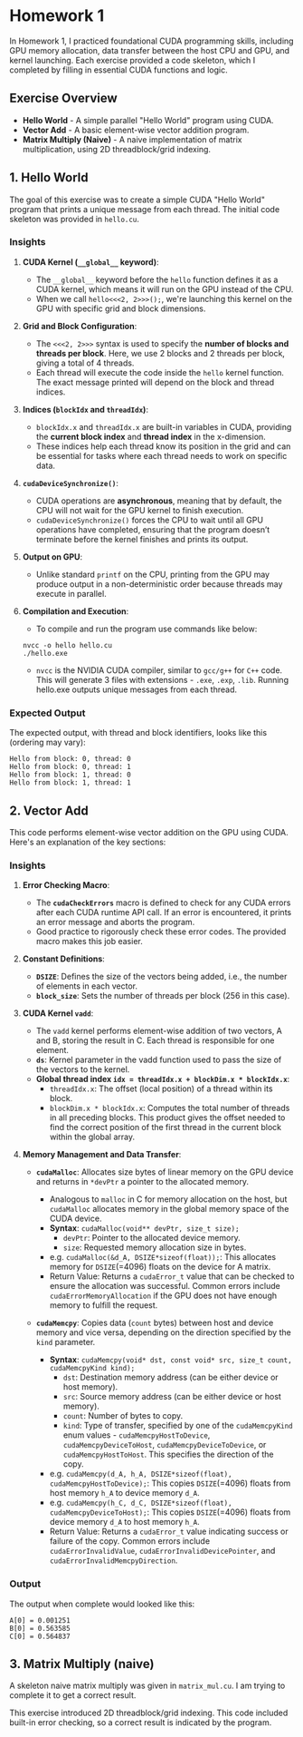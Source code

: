 # Homework 1

In Homework 1, I practiced foundational CUDA programming skills, including GPU memory allocation, data transfer between the host CPU and GPU, and kernel launching. Each exercise provided a code skeleton, which I completed by filling in essential CUDA functions and logic.

## Exercise Overview
* **Hello World** - A simple parallel "Hello World" program using CUDA.
* **Vector Add** - A basic element-wise vector addition program.
* **Matrix Multiply (Naive)** - A naive implementation of matrix multiplication, using 2D threadblock/grid indexing.


## **1. Hello World**
The goal of this exercise was to create a simple CUDA "Hello World" program that prints a unique message from each thread. The initial code skeleton was provided in `hello.cu`.

### Insights

1. **CUDA Kernel (`__global__` keyword)**:
   - The `__global__` keyword before the `hello` function defines it as a CUDA kernel, which means it will run on the GPU instead of the CPU.
   - When we call `hello<<<2, 2>>>();`, we're launching this kernel on the GPU with specific grid and block dimensions.

2. **Grid and Block Configuration**:
   - The `<<<2, 2>>>` syntax is used to specify the **number of blocks and threads per block**. Here, we use 2 blocks and 2 threads per block, giving a total of 4 threads.
   - Each thread will execute the code inside the `hello` kernel function. The exact message printed will depend on the block and thread indices.

3. **Indices (`blockIdx` and `threadIdx`)**:
   - `blockIdx.x` and `threadIdx.x` are built-in variables in CUDA, providing the **current block index** and **thread index** in the x-dimension.
   - These indices help each thread know its position in the grid and can be essential for tasks where each thread needs to work on specific data.

4. **`cudaDeviceSynchronize()`**:
   - CUDA operations are **asynchronous**, meaning that by default, the CPU will not wait for the GPU kernel to finish execution.
   - `cudaDeviceSynchronize()` forces the CPU to wait until all GPU operations have completed, ensuring that the program doesn’t terminate before the kernel finishes and prints its output.

5. **Output on GPU**:
   - Unlike standard `printf` on the CPU, printing from the GPU may produce output in a non-deterministic order because threads may execute in parallel.

6. **Compilation and Execution**:
   - To compile and run the program use commands like below:
    ```
    nvcc -o hello hello.cu
    ./hello.exe
    ```
   - `nvcc` is the NVIDIA CUDA compiler, similar to `gcc/g++` for `C++` code. This will generate 3 files with extensions - `.exe`, `.exp`, `.lib`. Running hello.exe outputs unique messages from each thread.


### Expected Output
The expected output, with thread and block identifiers, looks like this (ordering may vary):
```
Hello from block: 0, thread: 0
Hello from block: 0, thread: 1
Hello from block: 1, thread: 0
Hello from block: 1, thread: 1
```


## **2. Vector Add**

This code performs element-wise vector addition on the GPU using CUDA. Here's an explanation of the key sections:

### Insights

1. **Error Checking Macro**:
   - The **`cudaCheckErrors`** macro is defined to check for any CUDA errors after each CUDA runtime API call. If an error is encountered, it prints an error message and aborts the program.
   - Good practice to rigorously check these error codes. The provided macro makes this job easier.

2. **Constant Definitions**:
   - **`DSIZE`**: Defines the size of the vectors being added, i.e., the number of elements in each vector.
   - **`block_size`**: Sets the number of threads per block (256 in this case).

3. **CUDA Kernel `vadd`**:
   - The `vadd` kernel performs element-wise addition of two vectors, A and B, storing the result in C. Each thread is responsible for one element.
   - **`ds`**: Kernel parameter in the vadd function used to pass the size of the vectors to the kernel.
   - **Global thread index `idx = threadIdx.x + blockDim.x * blockIdx.x`**:
     - `threadIdx.x`: The offset (local position) of a thread within its block.
     - `blockDim.x * blockIdx.x`: Computes the total number of threads in all preceding blocks. This product gives the offset needed to find the correct position of the first thread in the current block within the global array.

4. **Memory Management and Data Transfer**:
   - **`cudaMalloc`**: Allocates size bytes of linear memory on the GPU device and returns in `*devPtr` a pointer to the allocated memory.
     - Analogous to `malloc` in C for memory allocation on the host, but `cudaMalloc` allocates memory in the global memory space of the CUDA device.
     - **Syntax**: `cudaMalloc(void** devPtr, size_t size);`
       - `devPtr`: Pointer to the allocated device memory.
       - `size`: Requested memory allocation size in bytes.
     - e.g. `cudaMalloc(&d_A, DSIZE*sizeof(float));`: This allocates memory for `DSIZE`(=4096) floats on the device for A matrix.
     - Return Value: Returns a `cudaError_t` value that can be checked to ensure the allocation was successful. Common errors include `cudaErrorMemoryAllocation` if the GPU does not have enough memory to fulfill the request.
       
   - **`cudaMemcpy`**: Copies data (`count` bytes) between host and device memory and vice versa, depending on the direction specified by the `kind` parameter.
     - **Syntax**: `cudaMemcpy(void* dst, const void* src, size_t count, cudaMemcpyKind kind);`
       - `dst`: Destination memory address (can be either device or host memory).
       - `src`: Source memory address (can be either device or host memory).
       - `count`: Number of bytes to copy.
       - `kind`: Type of transfer, specified by one of the `cudaMemcpyKind` enum values - `cudaMemcpyHostToDevice`, `cudaMemcpyDeviceToHost`, `cudaMemcpyDeviceToDevice`, or `cudaMemcpyHostToHost`. This specifies the direction of the copy.
     - e.g. `cudaMemcpy(d_A, h_A, DSIZE*sizeof(float), cudaMemcpyHostToDevice);`: This copies `DSIZE`(=4096) floats from host memory `h_A` to device memory `d_A`.
     - e.g. `cudaMemcpy(h_C, d_C, DSIZE*sizeof(float), cudaMemcpyDeviceToHost);`: This copies `DSIZE`(=4096) floats from device memory `d_A` to host memory `h_A`.
     - Return Value: Returns a `cudaError_t` value indicating success or failure of the copy. Common errors include `cudaErrorInvalidValue`, `cudaErrorInvalidDevicePointer`, and `cudaErrorInvalidMemcpyDirection`.

### Output
The output when complete would looked like this:
```
A[0] = 0.001251
B[0] = 0.563585
C[0] = 0.564837
```


## **3. Matrix Multiply (naive)**

A skeleton naive matrix multiply was given in `matrix_mul.cu`. I am trying to complete it to get a correct result.

This exercise introduced 2D threadblock/grid indexing. This code included built-in error checking, so a correct result is indicated by the program.
